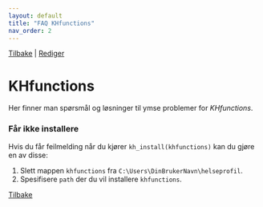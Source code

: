 ```yaml
---
layout: default
title: "FAQ KHfunctions"
nav_order: 2
---
```


[Tilbake](./index.html) | [Rediger](https://github.com/helseprofil/helseprofil.github.io/edit/main/docs/faq-khfunctions.md)


# KHfunctions

Her finner man spørsmål og løsninger til ymse problemer for *KHfunctions*.

### Får ikke installere

Hvis du får feilmelding når du kjører `kh_install(khfunctions)` kan du gjøre en av disse:

1. Slett mappen `khfunctions` fra `C:\Users\DinBrukerNavn\helseprofil`.
2. Spesifisere `path` der du vil installere `khfunctions`.



[Tilbake](./index.html)
